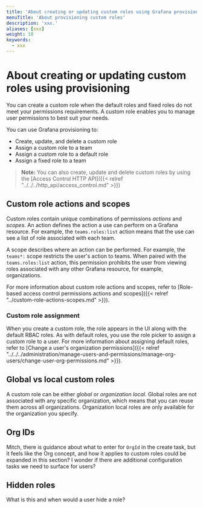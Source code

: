 ```yaml
---
title: 'About creating or updating custom roles using Grafana provisioning'
menuTitle: 'About provisioning custom roles'
description: 'xxx.'
aliases: [xxx]
weight: 10
keywords:
  - xxx
---
```


# About creating or updating custom roles using provisioning

You can create a custom role when the default roles and fixed roles do not meet your permissions requirements. A custom role enables you to manage user permissions to best suit your needs.

You can use Grafana provisioning to:

- Create, update, and delete a custom role
- Assign a custom role to a team
- Assign a custom role to a default role
- Assign a fixed role to a team

> **Note:** You can also create, update and delete custom roles by using the [Access Control HTTP API]({{< relref "../../../http_api/access_control.md" >}})

## Custom role actions and scopes

Custom roles contain unique combinations of permissions _actions_ and _scopes_. An action defines the action a use can perform on a Grafana resource. For example, the `teams.roles:list` action means that the use can see a list of role associated with each team.

A scope describes where an action can be performed. For example, the `teams*:` scope restricts the user's action to teams. When paired with the `teams.roles:list` action, this permission prohibits the user from viewing roles associated with any other Grafana resource, for example, organizations.

For more information about custom role actions and scopes, refer to [Role-based access control permissions actions and scopes]({{< relref "../custom-role-actions-scopes.md" >}}).

### Custom role assignment

When you create a custom role, the role appears in the UI along with the default RBAC roles. As with default roles, you use the role picker to assign a custom role to a user. For more information about assigning default roles, refer to [Change a user's organization permissions]({{< relref "../../../administration/manage-users-and-permissions/manage-org-users/change-user-org-permissions.md" >}}).

## Global vs local custom roles

A custom role can be either _global_ or _organization local_. Global roles are not associated with any specific organization, which means that you can reuse them across all organizations. Organization local roles are only available for the organization you specify.

## Org IDs

Mitch, there is guidance about what to enter for `OrgId` in the create task, but it feels like the Org concept, and how it applies to custom roles could be expanded in this section? I wonder if there are additional configuration tasks we need to surface for users?

## Hidden roles

What is this and when would a user hide a role?
